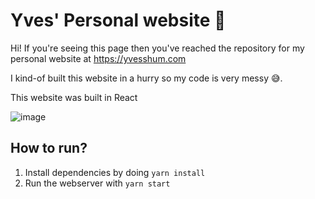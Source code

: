 # Yves' Personal website 👋

Hi! If you're seeing this page then you've reached the repository for my personal website at https://yvesshum.com

I kind-of built this website in a hurry so my code is very messy 😅.

This website was built in React

![image](https://user-images.githubusercontent.com/22628937/131611222-5217b760-1d14-4ae8-ad56-2536834e7ab5.png)


## How to run? 

1. Install dependencies by doing `yarn install`
2. Run the webserver with `yarn start`
